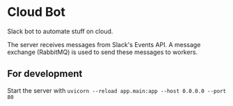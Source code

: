 # Cloud Bot

Slack bot to automate stuff on cloud.

The server receives messages from Slack's Events API.
A message exchange (RabbitMQ) is used to send these messages to workers.

## For development
Start the server with `uvicorn --reload app.main:app --host 0.0.0.0 --port 80`